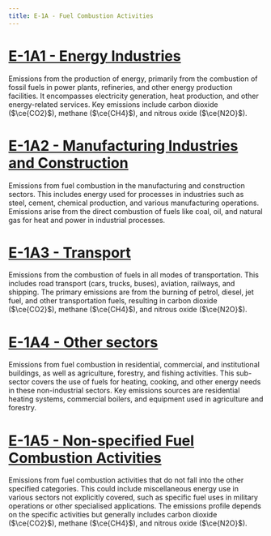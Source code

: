 ```yaml
---
title: E-1A - Fuel Combustion Activities
---
```


 
# [E-1A1 - Energy Industries](/2-ipcc-mitigation-options/ipcc-2019-emissions/1-energy/1a-fuel-combustion-activities/1a1-energy-industries/index.md)

Emissions from the production of energy, primarily from the combustion of fossil fuels in power plants, refineries, and other energy production facilities. It encompasses electricity generation, heat production, and other energy-related services. Key emissions include carbon dioxide ($\ce{CO2}$), methane ($\ce{CH4}$), and nitrous oxide ($\ce{N2O}$).


# [E-1A2 - Manufacturing Industries and Construction](/2-ipcc-mitigation-options/ipcc-2019-emissions/1-energy/1a-fuel-combustion-activities/1a2-manufacturing-industries-construction/index.md)

Emissions from fuel combustion in the manufacturing and construction sectors. This includes energy used for processes in industries such as steel, cement, chemical production, and various manufacturing operations. Emissions arise from the direct combustion of fuels like coal, oil, and natural gas for heat and power in industrial processes.

# [E-1A3 - Transport](/2-ipcc-mitigation-options/ipcc-2019-emissions/1-energy/1a-fuel-combustion-activities/1a3-transport/index.md)

Emissions from the combustion of fuels in all modes of transportation. This includes road transport (cars, trucks, buses), aviation, railways, and shipping. The primary emissions are from the burning of petrol, diesel, jet fuel, and other transportation fuels, resulting in carbon dioxide ($\ce{CO2}$), methane ($\ce{CH4}$), and nitrous oxide ($\ce{N2O}$).

# [E-1A4 - Other sectors](/2-ipcc-mitigation-options/ipcc-2019-emissions/1-energy/1a-fuel-combustion-activities/1a4-other-sectors/index.md)

Emissions from fuel combustion in residential, commercial, and institutional buildings, as well as agriculture, forestry, and fishing activities. This sub-sector covers the use of fuels for heating, cooking, and other energy needs in these non-industrial sectors. Key emissions sources are residential heating systems, commercial boilers, and equipment used in agriculture and forestry.

# [E-1A5 - Non-specified Fuel Combustion Activities](/2-ipcc-mitigation-options/ipcc-2019-emissions/1-energy/1a-fuel-combustion-activities/1a5-non-specified/index.md)

Emissions from fuel combustion activities that do not fall into the other specified categories. This could include miscellaneous energy use in various sectors not explicitly covered, such as specific fuel uses in military operations or other specialised applications. The emissions profile depends on the specific activities but generally includes carbon dioxide ($\ce{CO2}$), methane ($\ce{CH4}$), and nitrous oxide ($\ce{N2O}$).




